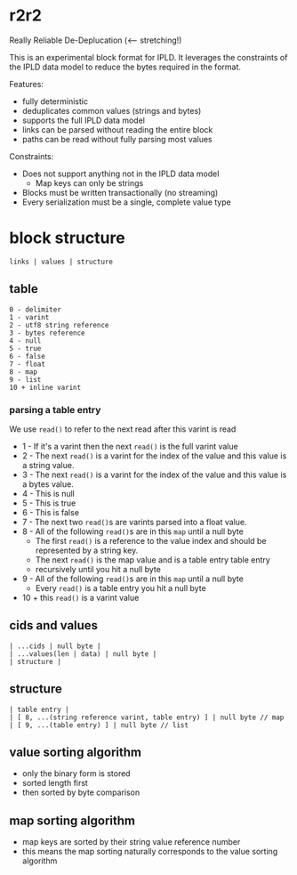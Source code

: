 # r2r2

Really Reliable De-Deplucation (<-- stretching!)

This is an experimental block format for IPLD. It leverages the
constraints of the IPLD data model to reduce the bytes required
in the format.

Features:

* fully deterministic
* deduplicates common values (strings and bytes)
* supports the full IPLD data model
* links can be parsed without reading the entire block
* paths can be read without fully parsing most values

Constraints:

* Does not support anything not in the IPLD data model
  * Map keys can only be strings
* Blocks must be written transactionally (no streaming)
* Every serialization must be a single, complete value type

# block structure

```
links | values | structure
```

## table

```
0 - delimiter
1 - varint
2 - utf8 string reference
3 - bytes reference
4 - null
5 - true
6 - false
7 - float
8 - map
9 - list
10 + inline varint
```

### parsing a table entry

We use `read()` to refer to the next read after this varint is read

* 1 - If it's a varint then the next `read()` is the full varint value
* 2 - The next `read()` is a varint for the index of the value and this value is a string value.
* 3 - The next `read()` is a varint for the index of the value and this value is a bytes value.
* 4 - This is null
* 5 - This is true
* 6 - This is false
* 7 - The next two `read()`s are varints parsed into a float value.
* 8 - All of the following `read()`s are in this `map` until a null byte
  * The first `read()` is a reference to the value index and should be represented by a string key.
  * The next `read()` is the map value and is a table entry table entry
  * recursively until you hit a null byte
* 9 - All of the following `read()`s are in this `map` until a null byte
  * Every `read()` is a table entry you hit a null byte
* 10 + this `read()` is a varint value

## cids and values

```
| ...cids | null byte |
| ...values(len | data) | null byte |
| structure |
```

## structure

```
| table entry |
| [ 8, ...(string reference varint, table entry) ] | null byte // map
| [ 9, ...(table entry) ] | null byte // list
```

## value sorting algorithm

* only the binary form is stored
* sorted length first
* then sorted by byte comparison

## map sorting algorithm

* map keys are sorted by their string value reference number
* this means the map sorting naturally corresponds to the value sorting algorithm
